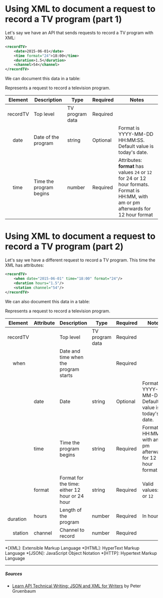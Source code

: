 # Using XML to document a request to record a TV program (part 1)

Let's say we have an API that sends requests to record a TV program with XML:

```xml
<recordTV>
	<date>2015-06-01</date>
	<time format="24">18:00</time>
	<duration>1.5</duration>
	<channel>54</channel>
</recordTV>
```

We can document this data in a table:

Represents a request to record a television program.
 
| Element | Description | Type | Required | Notes |
| --- | --- | --- | --- | --- |
| recordTV | Top level | TV program data | Required | |
| &nbsp; &nbsp; date | Date of the program | string | Optional | Format is YYYY-MM-DD HH:MM:SS. Default value is today's date. |
| &nbsp; &nbsp; time | Time the program begins | number | Required | Attributes: **format** has values `24` or `12` for 24 or 12 hour formats. Format is HH:MM, with am or pm afterwards for 12 hour format |

# Using XML to document a request to record a TV program (part 2)

Let's say we have a different request to record a TV program. This time the XML has attributes:

```xml
<recordTV>
	<when date="2015-06-01" time="18:00" format="24"/>
	<duration hours="1.5"/>
	<station channel="54"/>
</recordTV>
```

We can also document this data in a table:

Represents a request to record a television program.
 
| Element | Attribute | Description | Type | Required | Notes |
| --- | --- | --- | --- | --- | --- |
| recordTV | | Top level | TV program data | Required | |
| &nbsp; &nbsp; when | | Date and time when the program starts | | Required |  |
|  | date | Date | string | Optional | Format is YYYY-MM-DD. Default value is today's date. |
|  | time | Time the program begins | string | Required | Format is HH:MM, with am or pm afterwards for 12 hour format |
|  | format | Format for the time: either 12 hour or 24 hour | string | Required| Valid values: `24` or `12`  |
| &nbsp; &nbsp; duration | hours | Length of the program | number | Required | In hours |
| &nbsp; &nbsp; station | channel | Channel to record | number | Required | |

*[XML]: Extensible Markup Language
*[HTML]: HyperText Markup Language
*[JSON]: JavaScript Object Notation
*[HTTP]: Hypertext Markup Language

***

##### Sources
- [Learn API Technical Writing: JSON and XML for Writers](https://www.udemy.com/course/api-documentation-1-json-and-xml/) by Peter Gruenbaum